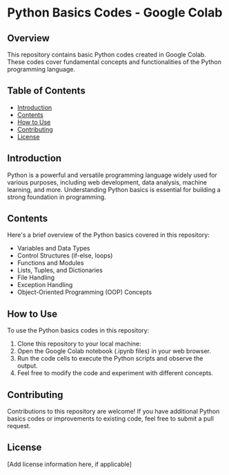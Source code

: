 # Python Basics Codes - Google Colab

## Overview
This repository contains basic Python codes created in Google Colab. These codes cover fundamental concepts and functionalities of the Python programming language.

## Table of Contents
- [Introduction](#introduction)
- [Contents](#contents)
- [How to Use](#how-to-use)
- [Contributing](#contributing)
- [License](#license)

## Introduction
Python is a powerful and versatile programming language widely used for various purposes, including web development, data analysis, machine learning, and more. Understanding Python basics is essential for building a strong foundation in programming.

## Contents
Here's a brief overview of the Python basics covered in this repository:
- Variables and Data Types
- Control Structures (if-else, loops)
- Functions and Modules
- Lists, Tuples, and Dictionaries
- File Handling
- Exception Handling
- Object-Oriented Programming (OOP) Concepts

## How to Use
To use the Python basics codes in this repository:
1. Clone this repository to your local machine:
2. Open the Google Colab notebook (.ipynb files) in your web browser.
3. Run the code cells to execute the Python scripts and observe the output.
4. Feel free to modify the code and experiment with different concepts.

## Contributing
Contributions to this repository are welcome! If you have additional Python basics codes or improvements to existing code, feel free to submit a pull request.

## License
[Add license information here, if applicable]

